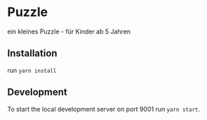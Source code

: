 # Puzzle
ein kleines Puzzle - für Kinder ab 5 Jahren

## Installation

run `yarn install`

## Development

To start the local development server on port 9001 run `yarn start`.
